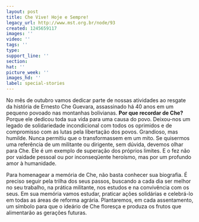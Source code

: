 ```yaml
---
layout: post
title: Che Vive! Hoje e Sempre!
legacy_url: http://www.mst.org.br/node/93
created: 1245659117
images: ''
video: ''
tags: ''
type: 
support_line: ''
section: 
hat: ''
picture_week: ''
images_hd: ''
label: special-stories
---
```

No mês de outubro vamos dedicar parte de nossas atividades ao resgate da história de Ernesto Che Guevara, assassinado há 40 anos em um pequeno povoado nas montanhas bolivianas. <b>Por que recordar de Che?</b> Porque ele dedicou toda sua vida para uma causa do povo. Deixou-nos um legado de solidariedade incondicional com todos os oprimidos e de compromisso com as lutas pela libertação dos povos. Grandioso, mas humilde. Nunca permitiu que o transformassem em um mito. Se quisermos uma referência de um militante ou dirigente, sem dúvida, devemos olhar para Che. Ele é um exemplo de superação dos próprios limites. E o fez não por vaidade pessoal ou por inconseqüente heroísmo, mas por um profundo amor à humanidade.

Para homenagear a memória de Che, não basta conhecer sua biografia. É preciso seguir pela trilha dos seus passos, buscando a cada dia ser melhor no seu trabalho, na prática militante, nos estudos e na convivência com os seus. Em sua memória vamos estudar, praticar ações solidárias e celebrá-lo em todas as áreas de reforma agrária. Plantaremos, em cada assentamento, um símbolo para que o ideário de Che floresça e produza os frutos que alimentarão as gerações futuras.

